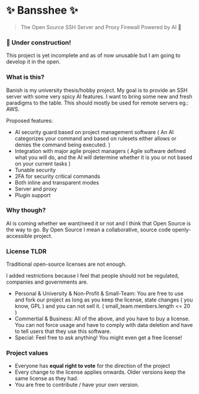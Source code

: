 # ✨ Bansshee ✨ 
> The Open Source SSH Server and Proxy Firewall Powered by AI 🧠

### 🚧 Under construction!

This project is yet incomplete and as of now unusable but I am going to develop it in the open.

### What is this?

Banish is my university thesis/hobby project. My goal is to provide an SSH server with some very spicy AI features. I want to bring some new and fresh paradigms to the table. This should mostly be used for remote servers eg.: AWS.

Proposed features:
- AI security guard based on project management software ( An AI categorizes your command and based on rulesets either allows or denies the command being executed. )
- Integration with major agile project managers ( Agile software defined what you will do, and the AI will determine whether it is you or not based on your current tasks )
- Tunable security
- 2FA for security critical commands
- Both inline and transparent modes
- Server and proxy
- Plugin support

### Why though?

AI is coming whether we want/need it or not and I think  that Open Source is the way to go. By Open Source I mean a collaborative, source code openly-accessible project. 

### License TLDR

Traditional open-source licenses are not enough.

I added restrictions because I feel that people should not be regulated, companies and governments are.

* Personal & University & Non-Profit & Small-Team: You are free to use and fork our project as long as you keep the license, state changes ( you know, GPL ) and you can not sell it.  ( small_team.members.length <= 20 )
* Commertial & Business: All of the above, and you have to buy a license. You can not force usage and have to comply with data deletion and have to tell users that they use this software. 
* Special: Feel free to ask anything! You might even get a free license!

### Project values

* Everyone has **equal right to vote** for the direction of the project
* Every change to the license applies onwards. Older versions keep the same license as they had.
* You are free to contribute / have your own version.